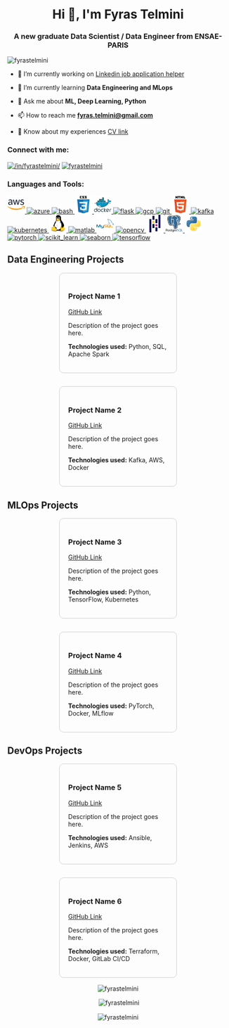 <h1 align="center">Hi 👋, I'm Fyras Telmini</h1>
<h3 align="center">A new graduate Data Scientist / Data Engineer from ENSAE-PARIS</h3>

<p align="left"> <img src="https://komarev.com/ghpvc/?username=fyrastelmini&label=Profile%20views&color=0e75b6&style=flat" alt="fyrastelmini" /> </p>

- 🔭 I’m currently working on [Linkedin job application helper](https://github.com/fyrastelmini/linkedin_helper)

- 🌱 I’m currently learning **Data Engineering and MLops**

- 💬 Ask me about **ML, Deep Learning, Python**

- 📫 How to reach me **fyras.telmini@gmail.com**

- 📄 Know about my experiences [CV link](https://charming-mouse.static.domains/)

<h3 align="left">Connect with me:</h3>
<p align="left">
<a href="https://linkedin.com/in//in/fyrastelmini/" target="blank"><img align="center" src="https://raw.githubusercontent.com/rahuldkjain/github-profile-readme-generator/master/src/images/icons/Social/linked-in-alt.svg" alt="/in/fyrastelmini/" height="30" width="40" /></a>
<a href="https://www.leetcode.com/fyrastelmini" target="blank"><img align="center" src="https://raw.githubusercontent.com/rahuldkjain/github-profile-readme-generator/master/src/images/icons/Social/leet-code.svg" alt="fyrastelmini" height="30" width="40" /></a>
</p>

<h3 align="left">Languages and Tools:</h3>
<p align="left"> <a href="https://aws.amazon.com" target="_blank" rel="noreferrer"> <img src="https://raw.githubusercontent.com/devicons/devicon/master/icons/amazonwebservices/amazonwebservices-original-wordmark.svg" alt="aws" width="40" height="40"/> </a> <a href="https://azure.microsoft.com/en-in/" target="_blank" rel="noreferrer"> <img src="https://www.vectorlogo.zone/logos/microsoft_azure/microsoft_azure-icon.svg" alt="azure" width="40" height="40"/> </a> <a href="https://www.gnu.org/software/bash/" target="_blank" rel="noreferrer"> <img src="https://www.vectorlogo.zone/logos/gnu_bash/gnu_bash-icon.svg" alt="bash" width="40" height="40"/> </a> <a href="https://www.w3schools.com/css/" target="_blank" rel="noreferrer"> <img src="https://raw.githubusercontent.com/devicons/devicon/master/icons/css3/css3-original-wordmark.svg" alt="css3" width="40" height="40"/> </a> <a href="https://www.docker.com/" target="_blank" rel="noreferrer"> <img src="https://raw.githubusercontent.com/devicons/devicon/master/icons/docker/docker-original-wordmark.svg" alt="docker" width="40" height="40"/> </a> <a href="https://flask.palletsprojects.com/" target="_blank" rel="noreferrer"> <img src="https://www.vectorlogo.zone/logos/pocoo_flask/pocoo_flask-icon.svg" alt="flask" width="40" height="40"/> </a> <a href="https://cloud.google.com" target="_blank" rel="noreferrer"> <img src="https://www.vectorlogo.zone/logos/google_cloud/google_cloud-icon.svg" alt="gcp" width="40" height="40"/> </a> <a href="https://git-scm.com/" target="_blank" rel="noreferrer"> <img src="https://www.vectorlogo.zone/logos/git-scm/git-scm-icon.svg" alt="git" width="40" height="40"/> </a> <a href="https://www.w3.org/html/" target="_blank" rel="noreferrer"> <img src="https://raw.githubusercontent.com/devicons/devicon/master/icons/html5/html5-original-wordmark.svg" alt="html5" width="40" height="40"/> </a> <a href="https://kafka.apache.org/" target="_blank" rel="noreferrer"> <img src="https://www.vectorlogo.zone/logos/apache_kafka/apache_kafka-icon.svg" alt="kafka" width="40" height="40"/> </a> <a href="https://kubernetes.io" target="_blank" rel="noreferrer"> <img src="https://www.vectorlogo.zone/logos/kubernetes/kubernetes-icon.svg" alt="kubernetes" width="40" height="40"/> </a> <a href="https://www.linux.org/" target="_blank" rel="noreferrer"> <img src="https://raw.githubusercontent.com/devicons/devicon/master/icons/linux/linux-original.svg" alt="linux" width="40" height="40"/> </a> <a href="https://www.mathworks.com/" target="_blank" rel="noreferrer"> <img src="https://upload.wikimedia.org/wikipedia/commons/2/21/Matlab_Logo.png" alt="matlab" width="40" height="40"/> </a> <a href="https://www.mysql.com/" target="_blank" rel="noreferrer"> <img src="https://raw.githubusercontent.com/devicons/devicon/master/icons/mysql/mysql-original-wordmark.svg" alt="mysql" width="40" height="40"/> </a> <a href="https://opencv.org/" target="_blank" rel="noreferrer"> <img src="https://www.vectorlogo.zone/logos/opencv/opencv-icon.svg" alt="opencv" width="40" height="40"/> </a> <a href="https://pandas.pydata.org/" target="_blank" rel="noreferrer"> <img src="https://raw.githubusercontent.com/devicons/devicon/2ae2a900d2f041da66e950e4d48052658d850630/icons/pandas/pandas-original.svg" alt="pandas" width="40" height="40"/> </a> <a href="https://www.postgresql.org" target="_blank" rel="noreferrer"> <img src="https://raw.githubusercontent.com/devicons/devicon/master/icons/postgresql/postgresql-original-wordmark.svg" alt="postgresql" width="40" height="40"/> </a> <a href="https://www.python.org" target="_blank" rel="noreferrer"> <img src="https://raw.githubusercontent.com/devicons/devicon/master/icons/python/python-original.svg" alt="python" width="40" height="40"/> </a> <a href="https://pytorch.org/" target="_blank" rel="noreferrer"> <img src="https://www.vectorlogo.zone/logos/pytorch/pytorch-icon.svg" alt="pytorch" width="40" height="40"/> </a> <a href="https://scikit-learn.org/" target="_blank" rel="noreferrer"> <img src="https://upload.wikimedia.org/wikipedia/commons/0/05/Scikit_learn_logo_small.svg" alt="scikit_learn" width="40" height="40"/> </a> <a href="https://seaborn.pydata.org/" target="_blank" rel="noreferrer"> <img src="https://seaborn.pydata.org/_images/logo-mark-lightbg.svg" alt="seaborn" width="40" height="40"/> </a> <a href="https://www.tensorflow.org" target="_blank" rel="noreferrer"> <img src="https://www.vectorlogo.zone/logos/tensorflow/tensorflow-icon.svg" alt="tensorflow" width="40" height="40"/> </a> </p>

## Data Engineering Projects
<div style="display: flex; flex-wrap: wrap; justify-content: center; gap: 30px;">
  <div style="flex: 0 0 45%; padding: 20px; border: 1px solid #ccc; border-radius: 10px;">
    <h3>Project Name 1</h3>
    <a href="https://github.com/fyrastelmini/project1">GitHub Link</a>
    <p>Description of the project goes here.</p>
    <p><strong>Technologies used:</strong> Python, SQL, Apache Spark</p>
  </div>
  <div style="flex: 0 0 45%; padding: 20px; border: 1px solid #ccc; border-radius: 10px;">
    <h3>Project Name 2</h3>
    <a href="https://github.com/fyrastelmini/project2">GitHub Link</a>
    <p>Description of the project goes here.</p>
    <p><strong>Technologies used:</strong> Kafka, AWS, Docker</p>
  </div>
</div>

## MLOps Projects
<div style="display: flex; flex-wrap: wrap; justify-content: center; gap: 30px;">
  <div style="flex: 0 0 45%; padding: 20px; border: 1px solid #ccc; border-radius: 10px;">
    <h3>Project Name 3</h3>
    <a href="https://github.com/fyrastelmini/project3">GitHub Link</a>
    <p>Description of the project goes here.</p>
    <p><strong>Technologies used:</strong> Python, TensorFlow, Kubernetes</p>
  </div>
  <div style="flex: 0 0 45%; padding: 20px; border: 1px solid #ccc; border-radius: 10px;">
    <h3>Project Name 4</h3>
    <a href="https://github.com/fyrastelmini/project4">GitHub Link</a>
    <p>Description of the project goes here.</p>
    <p><strong>Technologies used:</strong> PyTorch, Docker, MLflow</p>
  </div>
</div>

## DevOps Projects
<div style="display: flex; flex-wrap: wrap; justify-content: center; gap: 30px;">
  <div style="flex: 0 0 45%; padding: 20px; border: 1px solid #ccc; border-radius: 10px;">
    <h3>Project Name 5</h3>
    <a href="https://github.com/fyrastelmini/project5">GitHub Link</a>
    <p>Description of the project goes here.</p>
    <p><strong>Technologies used:</strong> Ansible, Jenkins, AWS</p>
  </div>
  <div style="flex: 0 0 45%; padding: 20px; border: 1px solid #ccc; border-radius: 10px;">
    <h3>Project Name 6</h3>
    <a href="https://github.com/fyrastelmini/project6">GitHub Link</a>
    <p>Description of the project goes here.</p>
    <p><strong>Technologies used:</strong> Terraform, Docker, GitLab CI/CD</p>
  </div>
</div>

<p align="center"><img align="center" src="https://github-readme-stats.vercel.app/api/top-langs?username=fyrastelmini&show_icons=true&locale=en&layout=compact" alt="fyrastelmini" /></p>

<p align="center">&nbsp;<img align="center" src="https://github-readme-stats.vercel.app/api?username=fyrastelmini&show_icons=true&locale=en" alt="fyrastelmini" /></p>

<p align="center"><img align="center" src="https://github-readme-streak-stats.herokuapp.com/?user=fyrastelmini&" alt="fyrastelmini" /></p>
